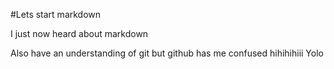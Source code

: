 #Lets start markdown

I just now heard about markdown

Also have an understanding of git but github has me confused
hihihihiii
Yolo
